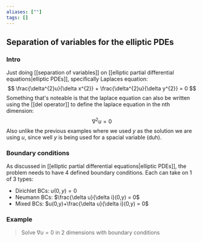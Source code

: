 ```yaml
---
aliases: [""]
tags: []
---
```


## Separation of variables for the elliptic PDEs
### Intro
Just doing [[separation of variables]] on [[elliptic partial differential equations|elliptic PDEs]], specifically Laplaces equation:
$$ \frac{\delta^{2}u}{\delta x^{2}} + \frac{\delta^{2}u}{\delta y^{2}} = 0 $$
Something that's noteable is that the laplace equation can also be written using the [[del operator]] to define the laplace equation in the nth dimension:
$$ \nabla^{2} u = 0 $$
Also unlike the previous examples where we used $y$ as the solution we are using $u$, since well $y$ is being used for a spacial variable (duh).

### Boundary conditions
As discussed in [[elliptic partial differential equations|elliptic PDEs]], the problem needs to have 4 defined boundary conditions. Each can take on 1 of 3 types:
- Dirichlet BCs: $u(0,y) = 0$
- Neumann BCs: $\frac{\delta u}{\delta i}(0,y) = 0$
- Mixed BCs: $u(0,y)+\frac{\delta u}{\delta i}(0,y) = 0$



### Example
> Solve $\nabla u=0$ in 2 dimensions with boundary conditions

